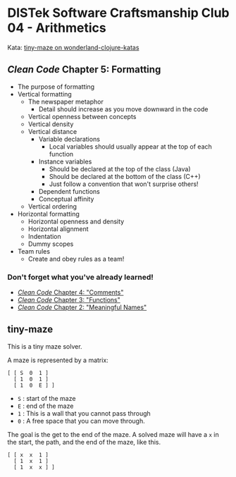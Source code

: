 DISTek Software Craftsmanship Club 04 - Arithmetics
===================================================
Kata: [tiny-maze on wonderland-clojure-katas](https://github.com/gigasquid/wonderland-clojure-katas/tree/master/tiny-maze)

_Clean Code_ Chapter 5: Formatting
----------------------------------
* The purpose of formatting
* Vertical formatting
  * The newspaper metaphor
    * Detail should increase as you move downward in the code
  * Vertical openness between concepts
  * Vertical density
  * Vertical distance
    * Variable declarations
      * Local variables should usually appear at the top of each function
    * Instance variables
      * Should be declared at the top of the class (Java)
      * Should be declared at the bottom of the class (C++)
      * Just follow a convention that won't surprise others!
    * Dependent functions
    * Conceptual affinity
  * Vertical ordering
* Horizontal formatting
  * Horizontal openness and density
  * Horizontal alignment
  * Indentation
  * Dummy scopes
* Team rules
  * Create and obey rules as a team!

### Don't forget what you've already learned!
* [_Clean Code_ Chapter 4: "Comments"](../arithmetics/README.md)
* [_Clean Code_ Chapter 3: "Functions"](../alphabet-cipher/README.md)
* [_Clean Code_ Chapter 2: "Meaningful Names"](../rover/README.md)

tiny-maze
---------
This is a tiny maze solver.

A maze is represented by a matrix:
```
[ [ S  0  1 ]
  [ 1  0  1 ]
  [ 1  0  E ] ]
```

* `S` : start of the maze
* `E` : end of the maze
* `1` : This is a wall that you cannot pass through
* `0` : A free space that you can move through.

The goal is the get to the end of the maze. A solved maze will have a `x` in the start, the path, and the end of the maze, like this.
```
[ [ x  x  1 ]
  [ 1  x  1 ]
  [ 1  x  x ] ]
```